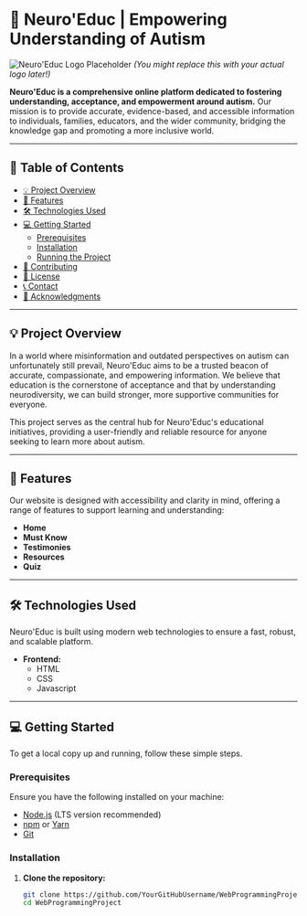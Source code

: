 # 🧠 Neuro'Educ | Empowering Understanding of Autism

![Neuro'Educ Logo Placeholder](https://via.placeholder.com/150/007bff/FFFFFF?text=Neuro'Educ)
*(You might replace this with your actual logo later!)*

**Neuro'Educ is a comprehensive online platform dedicated to fostering understanding, acceptance, and empowerment around autism.** Our mission is to provide accurate, evidence-based, and accessible information to individuals, families, educators, and the wider community, bridging the knowledge gap and promoting a more inclusive world.

---

## 🌟 Table of Contents

*   [💡 Project Overview](#-project-overview)
*   [🚀 Features](#-features)
*   [🛠️ Technologies Used](#️-technologies-used)
*   [💻 Getting Started](#-getting-started)
    *   [Prerequisites](#prerequisites)
    *   [Installation](#installation)
    *   [Running the Project](#running-the-project)
*   [🤝 Contributing](#-contributing)
*   [📄 License](#-license)
*   [📞 Contact](#-contact)
*   [🙏 Acknowledgments](#-acknowledgments)

---

## 💡 Project Overview

In a world where misinformation and outdated perspectives on autism can unfortunately still prevail, Neuro'Educ aims to be a trusted beacon of accurate, compassionate, and empowering information. We believe that education is the cornerstone of acceptance and that by understanding neurodiversity, we can build stronger, more supportive communities for everyone.

This project serves as the central hub for Neuro'Educ's educational initiatives, providing a user-friendly and reliable resource for anyone seeking to learn more about autism.

---

## 🚀 Features

Our website is designed with accessibility and clarity in mind, offering a range of features to support learning and understanding:

*   **Home** 
*   **Must Know** 
*   **Testimonies** 
*   **Resources**
*   **Quiz** 

---

## 🛠️ Technologies Used

Neuro'Educ is built using modern web technologies to ensure a fast, robust, and scalable platform.

*   **Frontend:**
    *  HTML
    *  CSS
    *  Javascript

---

## 💻 Getting Started

To get a local copy up and running, follow these simple steps.

### Prerequisites

Ensure you have the following installed on your machine:

*   [Node.js](https://nodejs.org/en/) (LTS version recommended)
*   [npm](https://www.npmjs.com/) or [Yarn](https://yarnpkg.com/)
*   [Git](https://git-scm.com/)

### Installation

1.  **Clone the repository:**
    ```bash
    git clone https://github.com/YourGitHubUsername/WebProgrammingProject.git
    cd WebProgrammingProject
    ```
